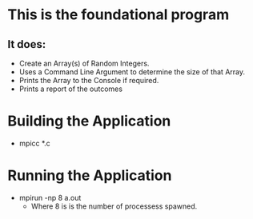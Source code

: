 # This is the foundational program

## It does:
- Create an Array(s) of Random Integers.
- Uses a Command Line Argument to determine the size of that Array.
- Prints the Array to the Console if required.
- Prints a report of the outcomes

# Building the Application
- mpicc *.c

# Running the Application
- mpirun -np 8 a.out
    - Where 8 is is the number of processess spawned.